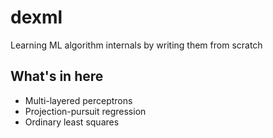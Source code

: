 # dexml
Learning ML algorithm internals by writing them from scratch

## What's in here
  - Multi-layered perceptrons
  - Projection-pursuit regression
  - Ordinary least squares
